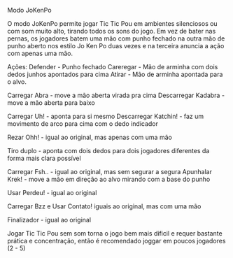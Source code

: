 Modo JoKenPo

O modo JoKenPo permite jogar Tic Tic Pou em ambientes silenciosos ou com som muito alto, tirando todos os sons do jogo.
Em vez de bater nas pernas, os jogadores batem uma mão com punho fechado na outra mão de punho aberto nos estilo Jo Ken Po duas vezes e na terceira anuncia a ação com apenas uma mão.

Ações:
Defender - Punho fechado
Careregar - Mão de arminha com dois dedos junhos apontados para cima
Atirar - Mão de arminha apontada para o alvo.

Carregar Abra - move a mão aberta virada pra cima
Descarregar Kadabra - move a mão aberta para baixo

Carregar Uh! - aponta para si mesmo
Descarregar Katchin! - faz um movimento de arco para cima com o dedo indicador

Rezar Ohh! - igual ao original, mas apenas com uma mão

Tiro duplo - aponta com dois dedos para dois jogadores diferentes da forma mais clara possível

Carregar Fsh.. - igual ao original, mas sem segurar a segura 
Apunhalar Krek! - move a mão em direção ao alvo mirando com a base do punho

Usar Perdeu! - igual ao original

Carregar Bzz e Usar Contato! iguais ao original, mas com uma mão

Finalizador - igual ao original

Jogar Tic Tic Pou sem som torna o jogo bem mais dificil e requer bastante prática e concentração, então é recomendado joggar em poucos jogadores (2 - 5)
